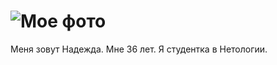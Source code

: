 # ![Мое фото](https://sopranoclub.ru/images/110-foto-smeshnyh-obezyan/file47172.jpg)

Меня зовут Надежда.
Мне 36 лет.
Я студентка в Нетологии.
